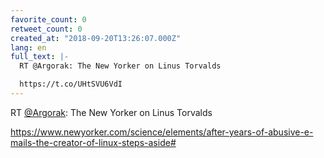 ```yaml
---
favorite_count: 0
retweet_count: 0
created_at: "2018-09-20T13:26:07.000Z"
lang: en
full_text: |-
  RT @Argorak: The New Yorker on Linus Torvalds

  https://t.co/UHtSVU6VdI
---
```


RT [@Argorak](https://twitter.com/Argorak): The New Yorker on Linus Torvalds

<https://www.newyorker.com/science/elements/after-years-of-abusive-e-mails-the-creator-of-linux-steps-aside#>
